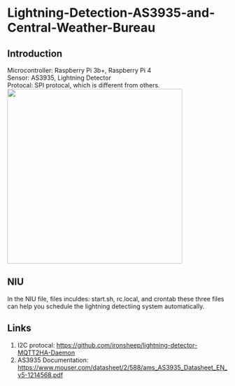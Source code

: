 # Lightning-Detection-AS3935-and-Central-Weather-Bureau


## Introduction
Microcontroller: Raspberry Pi 3b+, Raspberry Pi 4  
Sensor: AS3935, Lightning Detector  
Protocal: SPI protocal, which is different from others.  
<img width="400" height="400" src="https://www.taiwaniot.com.tw/wp-content/uploads/2019/08/15441-SparkFun_Lightning_Detector_-_AS3935_-01.jpg"/><br />  

## NIU
In the NIU file, files inculdes: start.sh, rc.local, and crontab these three files can help you schedule the lightning detectiing system automatically.



## Links
1. I2C protocal: https://github.com/ironsheep/lightning-detector-MQTT2HA-Daemon
1. AS3935 Documentation: https://www.mouser.com/datasheet/2/588/ams_AS3935_Datasheet_EN_v5-1214568.pdf
